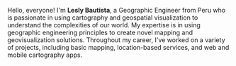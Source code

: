 

Hello, everyone! I'm **Lesly Bautista**, a Geographic Engineer from Peru who is passionate in using cartography and geospatial visualization to understand the complexities of our world. My expertise is in using geographic engineering principles to create novel mapping and geovisualization solutions. Throughout my career, I've worked on a variety of projects, including basic mapping, location-based services, and web and mobile cartography apps.
